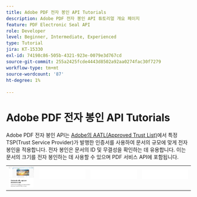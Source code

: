 ```yaml
---
title: Adobe PDF 전자 봉인 API Tutorials
description: Adobe PDF 전자 봉인 API 튜토리얼 개요 페이지
feature: PDF Electronic Seal API
role: Developer
level: Beginner, Intermediate, Experienced
type: Tutorial
jira: KT-15330
exl-id: 74198c86-505b-4321-923e-0079e3d767cd
source-git-commit: 255a2425fcde4443d8502a92aa0274fac30f7279
workflow-type: tm+mt
source-wordcount: '87'
ht-degree: 1%

---
```


# Adobe PDF 전자 봉인 API Tutorials

Adobe PDF 전자 봉인 API는 [Adobe의 AATL(Approved Trust List)](https://helpx.adobe.com/acrobat/kb/approved-trust-list1.html)에서 특정 TSP(Trust Service Provider)가 발행한 인증서를 사용하여 문서의 규모에 맞게 전자 봉인을 적용합니다. 전자 봉인은 문서의 ID 및 무결성을 확인하는 데 유용합니다. 이는 문서의 크기를 전자 봉인하는 데 사용할 수 있으며 PDF 서비스 API에 포함됩니다.

<table style="table-layout:fixed">
<tr>
 <td>
   <a href="automatically-apply-electronic-seal.md">
      <img alt="전자 봉인 자동 적용" src="assets/automatically-apply-seal.png" />
  </td>
  <td>
    <img alt="스페이서" src="../assets/WhiteBanner_Placeholder.png" />
    <div>
    <br>
  </td>
  <td>
    <img alt="스페이서" src="../assets/WhiteBanner_Placeholder.png" />
    <div>
    <br>
  </td>
  <td>
    <img alt="스페이서" src="../assets/WhiteBanner_Placeholder.png" />
    <div>
    <br>
  </td>
</tr>
</table>
